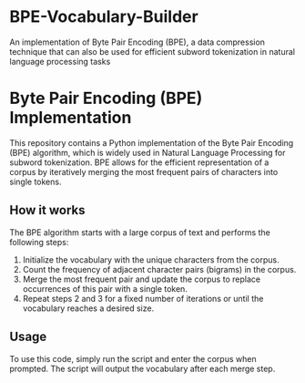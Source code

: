 # BPE-Vocabulary-Builder
An implementation of Byte Pair Encoding (BPE), a data compression technique that can also be used for efficient subword tokenization in natural language processing tasks
# Byte Pair Encoding (BPE) Implementation

This repository contains a Python implementation of the Byte Pair Encoding (BPE) algorithm, which is widely used in Natural Language Processing for subword tokenization. BPE allows for the efficient representation of a corpus by iteratively merging the most frequent pairs of characters into single tokens.

## How it works

The BPE algorithm starts with a large corpus of text and performs the following steps:

1. Initialize the vocabulary with the unique characters from the corpus.
2. Count the frequency of adjacent character pairs (bigrams) in the corpus.
3. Merge the most frequent pair and update the corpus to replace occurrences of this pair with a single token.
4. Repeat steps 2 and 3 for a fixed number of iterations or until the vocabulary reaches a desired size.

## Usage

To use this code, simply run the script and enter the corpus when prompted. The script will output the vocabulary after each merge step.
